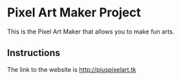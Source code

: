 # Pixel Art Maker Project

This is the Pixel Art Maker  that allows you to make fun arts.

## Instructions

The link to the website is http://piuspixelart.tk